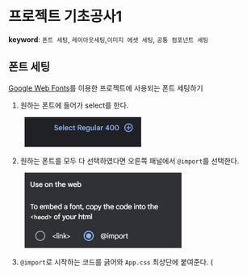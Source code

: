 # 프로젝트 기초공사1

**keyword**: `폰트 세팅`, `레이아웃세팅`,`이미지 에셋 세팅`, `공통 컴포넌트 세팅`

## 폰트 세팅

[Google Web Fonts](https://fonts.google.com/)를 이용한 프로젝트에 사용되는 폰트 세팅하기 

1. 원하는 폰트에 들어가 select를 한다.

        ![](assets/5582a47d004eb821c271fd3433fc75ac8e18b02c.png)

2. 원하는 폰트를 모두 다 선택하였다면 오른쪽 패널에서 `@import`를 선택한다.

        ![](assets/2023-01-17-11-43-25-image.png)

3. `@import`로 시작하는 코드를 긁어와 `App.css` 최상단에 붙여준다. (<style> 태그는 제외)

        ![](assets/2023-01-17-11-45-47-image.png)

4. 원하는 폰트를 font-family로 불러와 사용하면 된다.

        ![](assets/2023-01-17-11-46-16-image.png)    

실제로 App.css에 적용시킨 모습.

```css
/* App.css */
@import url("https://fonts.googleapis.com/css2?family=Nanum+Pen+Script&family=Yeon+Sung&display=swap");

.App {
  padding: 20px;
  font-family: "Nanum Pen Script", cursive;
  font-family: "Yeon Sung", cursive;
}
```

## 레이아웃 세팅

모든 페이지에 반영되는 레이아웃 세팅

![](assets/2023-01-17-11-48-05-image.png)

모든 페이지의 메인 콘텐츠는 흰색 바탕에 그림자가 있고 그 아래 바탕은 회색 등등의 기본적인 설정을 해준다.

```css
/* App.css */
@import url("https://fonts.googleapis.com/css2?family=Nanum+Pen+Script&family=Yeon+Sung&display=swap");

body {
  background-color: #f6f6f6;
  display: flex;
  justify-content: center;
  align-items: center;
  font-family: "Nanum Pen Script";
  min-height: 100vh;
  margin: 0;
}

@media (min-width: 650px) {
  .App {
    width: 640px;
  }
}
@media (max-width: 650px) {
  .App {
    width: 90vw;
  }
}

#root {
  background-color: white;
  box-shadow: rgba(100, 100, 111, 0.2) 0px 7px 29px 0px;
}

.App {
  min-height: 100vh;
  padding-left: 20px;
  padding-right: 20px;
}
```

## 이미지 에셋 세팅

감정 이미지들을 프로젝트에서 불러와 사용할 수 있는 환경 세팅

`public` 폴더 안에 `assets`라는 폴더를 만들고 그 안에 이미지들을 따로 저장한다.

![](assets/2023-01-17-12-00-40-image.png)

이 이미지를 사용하고 싶다면 `img` 태그의 `src` 부분에 {`process.env.PUBLIC_URL` + `퍼블릭 폴더 내 이미지의 주소` }로 작성하면 된다. 여기서 `process.env.PUBLIC_URL`은 현재 프로젝트 내 public 폴더의 위치를 의미한다.

```javascript
function App() {
  return (
    <BrowserRouter>
      <div className="App">
        <h2>App.js</h2>
        <img src={process.env.PUBLIC_URL + `/assets/emotion1.png`} />
        <Routes>
          <Route path="/" element={<Home />} />
          <Route path="/new" element={<New />} />
          <Route path="/edit" element={<Edit />} />
          <Route path="/diary/:id" element={<Diary />} />
        </Routes>
      </div>
    </BrowserRouter>
  );
}
```

## 공통 컴포넌트 세팅

모든 페이지에 공통으로 사용되는 버튼, 헤더 컴포넌트 세팅

#### 공통으로 사용되는 버튼

<img src="assets/2023-01-17-12-09-09-image.png" title="" alt="" width="351">

 `type`에 따라 버튼의 배경색, 글자색 등을 달리한다. 

`text`는 그 버튼 속의 어떠한 글자가 들어갈 것인지 정한다.

`onClick`은 버튼을 눌렀을 때 어떠한 함수가 실행될지를 정한다.

<img src="assets/2023-01-17-12-11-07-image.png" title="" alt="" width="381">

공통적인 버튼의 외관(`padding`, `font`, `border-radius` 등)은 `MyButton`이라는 공통 버튼 클래스로 정의하여 사용한다.  `type`에 따라 달라지는 외관은 `MyButton_{type}`의 클래스로 따로 정의하여 사용한다. 

```css
/* MyButton */
.MyButton {
  cursor: pointer;
  border: none;
  border-radius: 5px;
  padding: 10px 20px 10px 20px;
  font-size: 18px;
  white-space: nowrap;
  font-family: "Nanum Pen Script";
}
.MyButton_default {
  background-color: #ececec;
  color: black;
}
.MyButton_positive {
  background-color: #64c964;
  color: white;
}
.MyButton_negative {
  background-color: #fd565f;
  color: white;
}
```

혹시나하는 타입 입력 에러를 막고자, 

`defaultProps()`을 통해 `type`의 초기값을 설정하고 

`type`이 잘못 입력되었을 때, 모두 `default` 타입을 갖게하는 `btnType`을 따로 정의하여 사용한다.

```javascript
const MyButton = ({ text, type, onClick }) => {
  const btnType = ["positive", "negative"].includes(type) ? type : "default";
  return (
    <button
      className={["MyButton", `MyButton_${btnType}`].join(" ")}
      onClick={onClick}
    >
      {text}
    </button>
  );
};

MyButton.defaultProps = {
  type: "default",
};

export default MyButton;
efault MyButton;
```

#### 공통으로 사용되는 헤더

<img src="assets/2023-01-17-12-09-54-image.png" title="" alt="" width="317">

![](assets/2023-01-17-12-53-08-image.png)

헤더에는 규칙이 존재하는데, 가운데에는 헤드 텍스트(`headText`)가 존재하고, 왼쪽 자식(`leftChild`)과 오른쪽 자식(`rightChild`)에는 버튼이 존재할 수도 있고 존재하지 않을 수도 있다.

먼저, `MyHeader` 컴포넌트를 만들어서 `headText`, `leftChild`, `rightChild`를 props로 전달받을 수 있도록 한다. 그리고 각각의 className을 지정하여 css를 적용할 수 있도록 한다.

```javascript
const MyHeader = ({ headText, leftChild, rightChild }) => {
  return (
    <header>
      <div className="head_btn_left">{leftChild}</div>
      <div className="head_text">{headText}</div>
      <div className="head_btn_right">{rightChild}</div>
    </header>
  );
};

export default MyHeader;
```

```css
/* HEADER */

header {
  padding-top: 20px;
  padding-bottom: 20px;

  display: flex;
  align-items: center;
  border-bottom: 1px solid #e2e2e2;
}

header > div {
  display: flex;
}

header .head_text {
  width: 50%;
  font-size: 25px;
  justify-content: center;
}

header .head_btn_left {
  width: 25%;
  justify-content: start;
}

header .head_btn_right {
  width: 25%;
  justify-content: end;
}
```

`App.js`에서 `MyHeader`를 불러오는데, `headerText`에는 넣고싶은 header 문구를, `leftChild`와 `rightChild`에는 버튼 컴포넌트를 props로 넣어준다. 

```javascript
function App() {
  return (
    <BrowserRouter>
      <div className="App">
        <MyHeader
          headText={"App"}
          leftChild={
            <MyButton text={"왼쪽 버튼"} onClick={() => alert("왼쪽 클릭")} />
          }
          rightChild={
            <MyButton
              text={"오른쪽 버튼"}
              onClick={() => alert("오른쪽 클릭")}
            />
          }
        />
        <h2>App.js</h2>
        <Routes>
          <Route path="/" element={<Home />} />
          <Route path="/new" element={<New />} />
          <Route path="/edit" element={<Edit />} />
          <Route path="/diary/:id" element={<Diary />} />
        </Routes>
      </div>
    </BrowserRouter>
  );
}
```

![](assets/2023-01-17-13-24-35-image.png)

완성된 모습이다.
